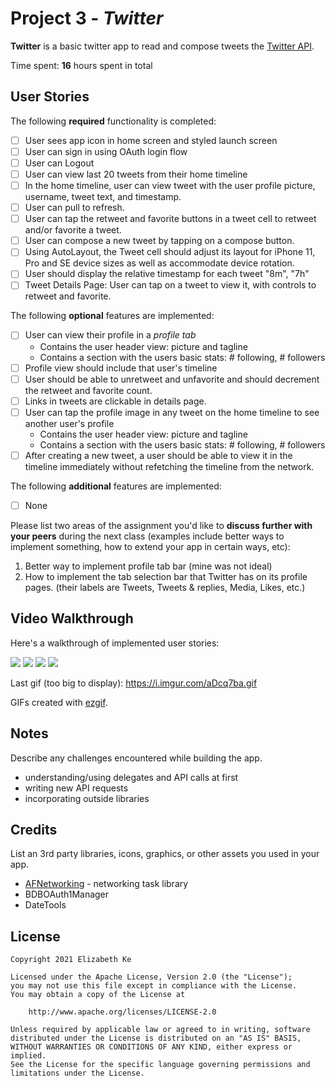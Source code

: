 # Project 3 - *Twitter*

**Twitter** is a basic twitter app to read and compose tweets the [Twitter API](https://apps.twitter.com/).

Time spent: **16** hours spent in total
## User Stories

The following **required** functionality is completed:

- [ ] User sees app icon in home screen and styled launch screen
- [ ] User can sign in using OAuth login flow
- [ ] User can Logout
- [ ] User can view last 20 tweets from their home timeline
- [ ] In the home timeline, user can view tweet with the user profile picture, username, tweet text, and timestamp.
- [ ] User can pull to refresh.
- [ ] User can tap the retweet and favorite buttons in a tweet cell to retweet and/or favorite a tweet.
- [ ] User can compose a new tweet by tapping on a compose button.
- [ ] Using AutoLayout, the Tweet cell should adjust its layout for iPhone 11, Pro and SE device sizes as well as accommodate device rotation.
- [ ] User should display the relative timestamp for each tweet "8m", "7h"
- [ ] Tweet Details Page: User can tap on a tweet to view it, with controls to retweet and favorite.

The following **optional** features are implemented:

- [ ] User can view their profile in a *profile tab*
  - Contains the user header view: picture and tagline
  - Contains a section with the users basic stats: # following, # followers
- [ ] Profile view should include that user's timeline
- [ ] User should be able to unretweet and unfavorite and should decrement the retweet and favorite count. 
- [ ] Links in tweets are clickable in details page.
- [ ] User can tap the profile image in any tweet on the home timeline to see another user's profile
  - Contains the user header view: picture and tagline
  - Contains a section with the users basic stats: # following, # followers
- [ ] After creating a new tweet, a user should be able to view it in the timeline immediately without refetching the timeline from the network.

The following **additional** features are implemented:

- [ ] None

Please list two areas of the assignment you'd like to **discuss further with your peers** during the next class (examples include better ways to implement something, how to extend your app in certain ways, etc):

1. Better way to implement profile tab bar (mine was not ideal)
2. How to implement the tab selection bar that Twitter has on its profile pages. (their labels are Tweets, Tweets & replies, Media, Likes, etc.)

## Video Walkthrough

Here's a walkthrough of implemented user stories:

![](https://i.imgur.com/AMvNbqA.gif)
![](https://i.imgur.com/fqMZiOA.gif)
![](https://i.imgur.com/Xi1Wk9G.gif)
![](https://i.imgur.com/c16iQIm.gif)

Last gif (too big to display): https://i.imgur.com/aDcq7ba.gif

GIFs created with [ezgif](https://ezgif.com/video-to-gif).

## Notes

Describe any challenges encountered while building the app.

- understanding/using delegates and API calls at first
- writing new API requests
- incorporating outside libraries

## Credits

List an 3rd party libraries, icons, graphics, or other assets you used in your app.

- [AFNetworking](https://github.com/AFNetworking/AFNetworking) - networking task library
- BDBOAuth1Manager
- DateTools

## License

    Copyright 2021 Elizabeth Ke

    Licensed under the Apache License, Version 2.0 (the "License");
    you may not use this file except in compliance with the License.
    You may obtain a copy of the License at

        http://www.apache.org/licenses/LICENSE-2.0

    Unless required by applicable law or agreed to in writing, software
    distributed under the License is distributed on an "AS IS" BASIS,
    WITHOUT WARRANTIES OR CONDITIONS OF ANY KIND, either express or implied.
    See the License for the specific language governing permissions and
    limitations under the License.
